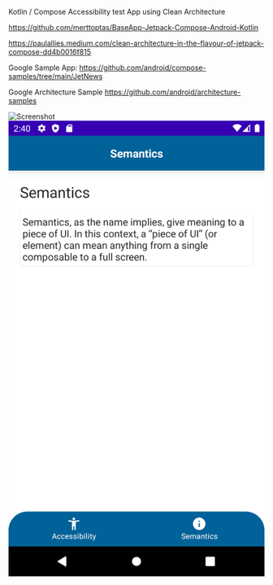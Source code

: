 Kotlin / Compose Accessibility test App using Clean Architecture

https://github.com/merttoptas/BaseApp-Jetpack-Compose-Android-Kotlin


https://paulallies.medium.com/clean-architecture-in-the-flavour-of-jetpack-compose-dd4b0016f815

Google Sample App: https://github.com/android/compose-samples/tree/main/JetNews

Google Architecture Sample https://github.com/android/architecture-samples


![Screenshot](Screenshot_20220613_143931.png|width=100px?raw=true)
![Alt text](Screenshot_20220613_144101.png?raw=true)
